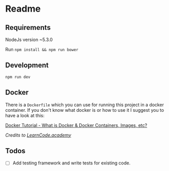 # Readme

## Requirements

NodeJs version ~5.3.0

Run `npm install && npm run bower`

## Development

`npm run dev`

## Docker

There is a `Dockerfile` which you can use for running this project in a docker container. If you don't know what docker is or how to use it I suggest you to have a look at this:

[Docker Tutorial - What is Docker & Docker Containers, Images, etc?](https://www.youtube.com/watch?v=pGYAg7TMmp0)

_Credits to [LearnCode.academy](https://www.youtube.com/user/learncodeacademy)_

## Todos
- [ ] Add testing framework and write tests for existing code.
